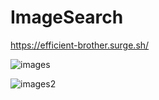 

# ImageSearch

https://efficient-brother.surge.sh/

![images](https://user-images.githubusercontent.com/42464377/129457271-fb4e1362-84ac-42ee-abf5-9dee78b36522.PNG)


![images2](https://user-images.githubusercontent.com/42464377/129457277-dddb1ac4-5896-4b16-9b86-39ebabbb6493.PNG)

